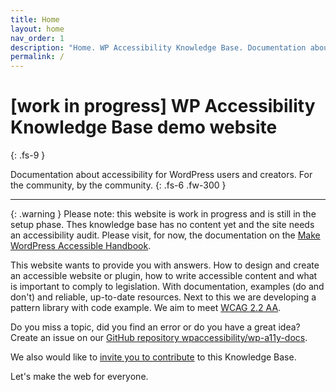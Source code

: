 ```yaml
---
title: Home
layout: home
nav_order: 1
description: "Home. WP Accessibility Knowledge Base. Documentation about accessibility for WordPress."
permalink: /
---
```


# [work in progress] WP Accessibility Knowledge Base demo website
{: .fs-9 }

Documentation about accessibility for WordPress users and creators. For the community, by the community.
{: .fs-6 .fw-300 }

---

{: .warning }
Please note: this website is work in progress and is still in the setup phase. Thes knowledge base has no content yet and the site needs an accessibility audit. Please visit, for now, the documentation on the [Make WordPress Accessible Handbook](https://make.wordpress.org/accessibility/handbook/).

This website wants to provide you with answers. How to design and create an accessible website or plugin, how to write accessible content and what is important to comply to legislation. With documentation, examples (do and don't) and reliable, up-to-date resources.
Next to this we are developing a pattern library with code example. We aim to meet [WCAG 2.2 AA](https://www.w3.org/WAI/WCAG22/quickref/).

Do you miss a topic, did you find an error or do you have a great idea? Create an issue on our [GitHub repository wpaccessibility/wp-a11y-docs](https://github.com/wpaccessibility/wp-a11y-docs/issues/).

We also would like to [invite you to contribute](/docs/contribute/) to this Knowledge Base.

Let's make the web for everyone.
